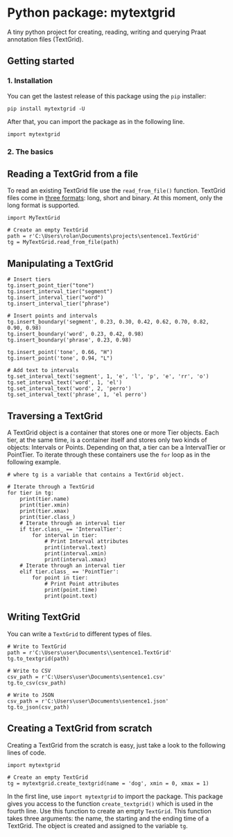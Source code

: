 # Python package: mytextgrid
A tiny python project for creating, reading, writing and querying Praat annotation files (TextGrid).

## Getting started

### 1. Installation

You can get the lastest release of this package using the `pip` installer:

```
pip install mytextgrid -U
```

After that, you can import the package as in the following line.

```
import mytextgrid
```

### 2. The basics

## Reading a TextGrid from a file
To read an existing TextGrid file use the `read_from_file()` function. TextGrid files come in [three formats](https://www.fon.hum.uva.nl/praat/manual/TextGrid_file_formats.html): long, short and binary. At this moment, only the long format is supported. 

```
import MyTextGrid

# Create an empty TextGrid
path = r'C:\Users\rolan\Documents\projects\sentence1.TextGrid'
tg = MyTextGrid.read_from_file(path)
```

## Manipulating a TextGrid
```
# Insert tiers
tg.insert_point_tier("tone")
tg.insert_interval_tier("segment")
tg.insert_interval_tier("word")
tg.insert_interval_tier("phrase")

# Insert points and intervals
tg.insert_boundary('segment', 0.23, 0.30, 0.42, 0.62, 0.70, 0.82, 0.90, 0.98)
tg.insert_boundary('word', 0.23, 0.42, 0.98)
tg.insert_boundary('phrase', 0.23, 0.98)

tg.insert_point('tone', 0.66, "H")
tg.insert_point('tone', 0.94, "L")

# Add text to intervals
tg.set_interval_text('segment', 1, 'e', 'l', 'p', 'e', 'rr', 'o')
tg.set_interval_text('word', 1, 'el')
tg.set_interval_text('word', 2, 'perro')
tg.set_interval_text('phrase', 1, 'el perro')
```

## Traversing a TextGrid
A TextGrid object is a container that stores one or more Tier objects. Each tier, at the same time, is a container itself and stores only two kinds of objects: Intervals or Points. Depending on that, a tier can be a IntervalTier or PointTier. To iterate through these containers use the `for` loop as in the following example. 

```
# where tg is a variable that contains a TextGrid object.

# Iterate through a TextGrid 
for tier in tg:
    print(tier.name)
    print(tier.xmin)
    print(tier.xmax)
    print(tier.class_)
    # Iterate through an interval tier
    if tier.class_ == 'IntervalTier':
        for interval in tier:
            # Print Interval attributes
            print(interval.text)
            print(interval.xmin)
            print(interval.xmax)
    # Iterate through an interval tier
    elif tier.class_ == 'PointTier':
        for point in tier:
            # Print Point attributes
            print(point.time)
            print(point.text)
```

## Writing TextGrid

You can write a `TextGrid` to different types of files.

```
# Write to TextGrid
path = r'C:\Users\user\Documents\\sentence1.TextGrid'
tg.to_textgrid(path)

# Write to CSV
csv_path = r'C:\Users\user\Documents\sentence1.csv'
tg.to_csv(csv_path)

# Write to JSON
csv_path = r'C:\Users\user\Documents\sentence1.json'
tg.to_json(csv_path)
```

## Creating a TextGrid from scratch

Creating a TextGrid from the scratch is easy, just take a look to the following lines of code.

```
import mytextgrid

# Create an empty TextGrid
tg = mytextgrid.create_textgrid(name = 'dog', xmin = 0, xmax = 1)
```

In the first line, use `import mytextgrid` to import the package. This package gives you access to the function `create_textgrid()` which is used in the fourth line. Use this function to create an empty `TextGrid`. This function takes three arguments: the name, the starting and the ending time of a TextGrid. The object is created and assigned to the variable `tg`.
